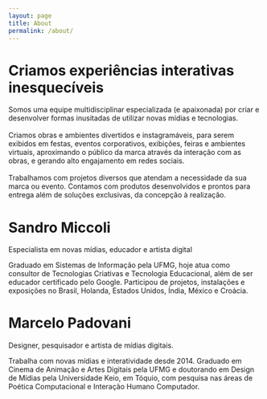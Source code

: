 ```yaml
---
layout: page
title: About
permalink: /about/
---
```


  <script src="https://cdn.jsdelivr.net/npm/p5@1.2.0/lib/p5.js" type="text/javascript"></script>
  <script src="https://unpkg.com/p5.tween@1.0.0/dist/p5.tween.min.js" type="text/javascript"></script>
  <script src="{{ 'assets/js/sketch-raycasting-logo.js' || relative_url }}" type="text/javascript"></script>

  <div class="canvas" id="canvas">
    <div class="sobre-wrapper">
      <div class="mycontainer">
        <div data-w-id="94ed4d0f-ee2d-429b-205a-9212f758076a" class="about-title">
          <h1>Criamos experiências interativas inesquecíveis</h1>
          <p>Somos uma equipe multidisciplinar especializada (e apaixonada) por criar e desenvolver formas inusitadas de utilizar novas mídias e tecnologias. <br><br>Criamos obras e ambientes divertidos e instagramáveis, para serem exibidos em festas, eventos corporativos, exibições, feiras e ambientes virtuais, aproximando o público da marca através da interação com as obras, e gerando alto engajamento em redes sociais.<br><br>Trabalhamos com projetos diversos que atendam a necessidade da sua marca ou evento. Contamos com produtos desenvolvidos e prontos para entrega além de soluções exclusivas, da concepção à realização.</p>
        </div>
      </div>
    </div>
  </div>
  <div class="canvas-blank"></div>
  <div class="mycontainer-center">
    <div class="about-team-wrapper">
      <div class="team3-profile-card team3-profile-card-dark">
        <div class="team-avatar team-avatar-image1"></div>
        <h1>Sandro Miccoli</h1>
        <div class="tagline p32">Especialista em novas mídias, educador e artista digital</div>
        <p>Graduado em Sistemas de Informação pela UFMG, hoje atua como consultor de Tecnologias Criativas e Tecnologia Educacional, além de ser educador certificado pelo Google. Participou de projetos, instalações e exposições no Brasil, Holanda, Estados Unidos, Índia, México e Croácia.</p>
        <div class="team3-buttons-wrap"></div>
      </div>
      <div class="team3-profile-card team3-profile-card-dark">
        <div class="team-avatar team-avatar-image2"></div>
        <h1>Marcelo Padovani</h1>
        <div class="tagline p32">Designer, pesquisador e artista de mídias digitais.</div>
        <p>Trabalha com novas mídias e interatividade desde 2014. Graduado em Cinema de Animação e Artes Digitais pela UFMG e doutorando em Design de Mídias pela Universidade Keio, em Tóquio, com pesquisa nas áreas de Poética Computacional e Interação Humano Computador.</p>
        <div class="team3-buttons-wrap"></div>
      </div>
    </div>
  </div>
  
